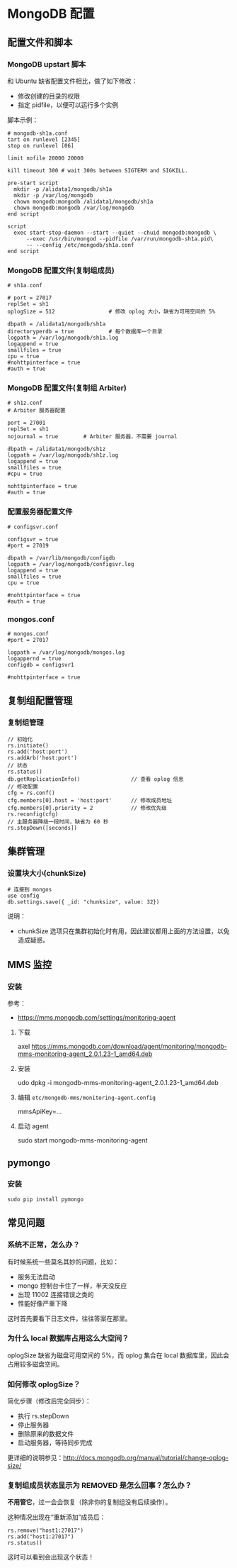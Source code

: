MongoDB 配置
============

配置文件和脚本
--------------

### MongoDB upstart 脚本

和 Ubuntu 缺省配置文件相比，做了如下修改：

- 修改创建的目录的权限
- 指定 pidfile，以便可以运行多个实例

脚本示例：

    # mongodb-sh1a.conf
    tart on runlevel [2345]
    stop on runlevel [06]
    
    limit nofile 20000 20000
    
    kill timeout 300 # wait 300s between SIGTERM and SIGKILL.
    
    pre-start script
      mkdir -p /alidata1/mongodb/sh1a
      mkdir -p /var/log/mongodb
      chown mongodb:mongodb /alidata1/mongodb/sh1a
      chown mongodb:mongodb /var/log/mongodb
    end script
    
    script
      exec start-stop-daemon --start --quiet --chuid mongodb:mongodb \
          --exec /usr/bin/mongod --pidfile /var/run/mongodb-sh1a.pid\
          -- --config /etc/mongodb/sh1a.conf
    end script

### MongoDB 配置文件(复制组成员)

    # sh1a.conf
    
    # port = 27017
    replSet = sh1
    oplogSize = 512                 # 修改 oplog 大小，缺省为可用空间的 5%

    dbpath = /alidata1/mongodb/sh1a
    directoryperdb = true           # 每个数据库一个目录
    logpath = /var/log/mongodb/sh1a.log
    logappend = true
    smallfiles = true
    cpu = true
    #nohttpinterface = true
    #auth = true

### MongoDB 配置文件(复制组 Arbiter)

    # sh1z.conf
    # Arbiter 服务器配置
    
    port = 27001
    replSet = sh1
    nojournal = true        # Arbiter 服务器，不需要 journal

    dbpath = /alidata1/mongodb/sh1z
    logpath = /var/log/mongodb/sh1z.log
    logappend = true
    smallfiles = true
    #cpu = true
    
    nohttpinterface = true
    #auth = true

### 配置服务器配置文件

    # configsvr.conf

    configsvr = true
    #port = 27019

    dbpath = /var/lib/mongodb/configdb
    logpath = /var/log/mongodb/configsvr.log
    logappend = true
    smallfiles = true
    cpu = true

    #nohttpinterface = true
    #auth = true

### mongos.conf

    # mongos.conf
    #port = 27017

    logpath = /var/log/mongodb/mongos.log
    logappernd = true
    configdb = configsvr1

    #nohttpinterface = true

复制组配置管理
--------------

### 复制组管理

    // 初始化
    rs.initiate()
    rs.add('host:port')
    rs.addArb('host:port')
    // 状态
    rs.status()
    db.getReplicationInfo()                // 查看 oplog 信息
    // 修改配置
    cfg = rs.conf()
    cfg.members[0].host = 'host:port'      // 修改成员地址
    cfg.members[0].priority = 2            // 修改优先级
    rs.reconfig(cfg)
    // 主服务器降级一段时间，缺省为 60 秒
    rs.stepDown([seconds])

集群管理
--------

### 设置块大小(chunkSize)

    # 连接到 mongos
    use config
    db.settings.save({ _id: "chunksize", value: 32})

说明：

- chunkSize 选项只在集群初始化时有用，因此建议都用上面的方法设置，以免造成疑惑。

MMS 监控
--------

### 安装

参考：

-  <https://mms.mongodb.com/settings/monitoring-agent>

1. 下载

    axel https://mms.mongodb.com/download/agent/monitoring/mongodb-mms-monitoring-agent_2.0.1.23-1_amd64.deb

2. 安装

    udo dpkg -i mongodb-mms-monitoring-agent_2.0.1.23-1_amd64.deb

3. 编辑 `etc/mongodb-mms/monitoring-agent.config`

    mmsApiKey=...

4. 启动 agent

    sudo start mongodb-mms-monitoring-agent

pymongo
--------

### 安装

    sudo pip install pymongo

常见问题
--------

### 系统不正常，怎么办？

有时候系统一些莫名其妙的问题，比如：

- 服务无法启动
- mongo 控制台卡住了一样，半天没反应
- 出现 11002 连接错误之类的
- 性能好像严重下降

这时首先要看下日志文件，往往答案在那里。

### 为什么 local 数据库占用这么大空间？

oplogSize 缺省为磁盘可用空间的 5%，而 oplog 集合在 local 数据库里，因此会占用较多磁盘空间。

### 如何修改 oplogSize？

简化步骤（修改后完全同步）：

- 执行 rs.stepDown
- 停止服务器
- 删除原来的数据文件
- 启动服务器，等待同步完成

更详细的说明参见：<http://docs.mongodb.org/manual/tutorial/change-oplog-size/>

### 复制组成员状态显示为 REMOVED 是怎么回事？怎么办？

**不用管它**，过一会会恢复（除非你的复制组没有后续操作）。

这种情况出现在“重新添加”成员后：

    rs.remove("host1:27017")
    rs.add("host1:27017")
    rs.status()

这时可以看到会出现这个状态！

